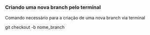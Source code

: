 ### Criando uma nova branch pelo  terminal

Comando necessário para a criação de uma nova branch via terminal

git checkout -b nome_branch

